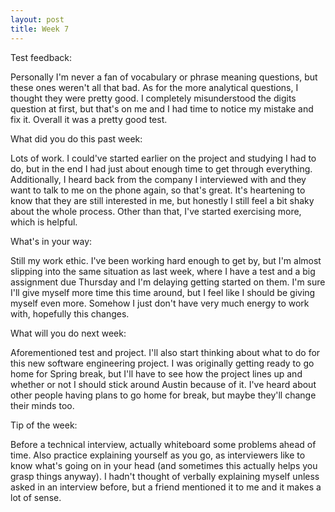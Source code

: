 ```yaml
---
layout: post
title: Week 7
---
```


Test feedback:

Personally I'm never a fan of vocabulary or phrase meaning questions, but these ones weren't all that bad. As for the more analytical questions, I thought they were pretty good. I completely misunderstood the digits question at first, but that's on me and I had time to notice my mistake and fix it. Overall it was a pretty good test.

What did you do this past week:

Lots of work. I could've started earlier on the project and studying I had to do, but in the end I had just about enough time to get through everything. Additionally, I heard back from the company I interviewed with and they want to talk to me on the phone again, so that's great. It's heartening to know that they are still interested in me, but honestly I still feel a bit shaky about the whole process. Other than that, I've started exercising more, which is helpful.


What's in your way:

Still my work ethic. I've been working hard enough to get by, but I'm almost slipping into the same situation as last week, where I have a test and a big assignment due Thursday and I'm delaying getting started on them. I'm sure I'll give myself more time this time around, but I feel like I should be giving myself even more. Somehow I just don't have very much energy to work with, hopefully this changes.


What will you do next week:

Aforementioned test and project. I'll also start thinking about what to do for this new software engineering project. I was originally getting ready to go home for Spring break, but I'll have to see how the project lines up and whether or not I should stick around Austin because of it. I've heard about other people having plans to go home for break, but maybe they'll change their minds too.


Tip of the week:

Before a technical interview, actually whiteboard some problems ahead of time. Also practice explaining yourself as you go, as interviewers like to know what's going on in your head (and sometimes this actually helps you grasp things anyway). I hadn't thought of verbally explaining myself unless asked in an interview before, but a friend mentioned it to me and it makes a lot of sense.
